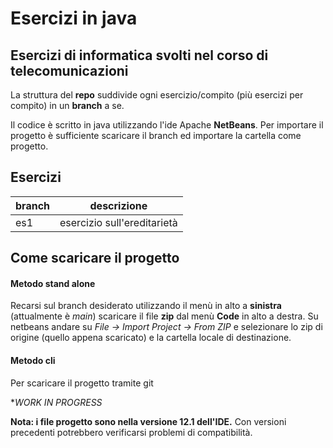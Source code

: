 # Esercizi in java
## Esercizi di informatica svolti nel corso di telecomunicazioni

La struttura del **repo** suddivide ogni esercizio/compito (più esercizi per compito) in un **branch** a se.

Il codice è scritto in java utilizzando l'ide Apache **NetBeans**.
Per importare il progetto è sufficiente scaricare il branch ed importare la cartella come progetto.



## Esercizi



| branch | descrizione                 |
| ------ | --------------------------- |
| es1    | esercizio sull'ereditarietà |



## Come scaricare il progetto

#### Metodo stand alone

Recarsi sul branch desiderato utilizzando il menù in alto a **sinistra** (attualmente è *main*)
scaricare il file **zip** dal menù **Code** in alto a destra.
Su netbeans andare su *File -> Import Project -> From ZIP* e selezionare lo zip di origine (quello appena scaricato) e la cartella locale di destinazione. 

#### Metodo cli

Per scaricare il progetto tramite git

**WORK IN PROGRESS*



**Nota: i file progetto sono nella versione 12.1 dell'IDE.** Con versioni precedenti potrebbero verificarsi problemi di compatibilità.